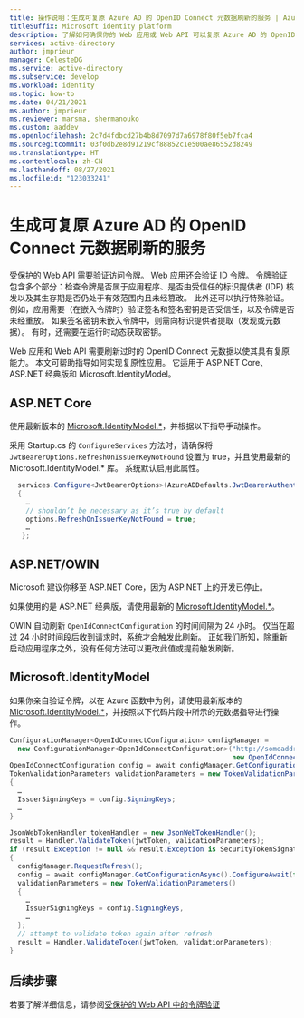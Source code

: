 ```yaml
---
title: 操作说明：生成可复原 Azure AD 的 OpenID Connect 元数据刷新的服务 | Azure
titleSuffix: Microsoft identity platform
description: 了解如何确保你的 Web 应用或 Web API 可以复原 Azure AD 的 OpenID Connect 元数据刷新。
services: active-directory
author: jmprieur
manager: CelesteDG
ms.service: active-directory
ms.subservice: develop
ms.workload: identity
ms.topic: how-to
ms.date: 04/21/2021
ms.author: jmprieur
ms.reviewer: marsma, shermanouko
ms.custom: aaddev
ms.openlocfilehash: 2c7d4fdbcd27b4b8d7097d7a6978f80f5eb7fca4
ms.sourcegitcommit: 03f0db2e8d91219cf88852c1e500ae86552d8249
ms.translationtype: HT
ms.contentlocale: zh-CN
ms.lasthandoff: 08/27/2021
ms.locfileid: "123033241"
---
```

# <a name="build-services-that-are-resilient-to-azure-ads-openid-connect-metadata-refresh"></a>生成可复原 Azure AD 的 OpenID Connect 元数据刷新的服务

受保护的 Web API 需要验证访问令牌。 Web 应用还会验证 ID 令牌。 令牌验证包含多个部分：检查令牌是否属于应用程序、是否由受信任的标识提供者 (IDP) 核发以及其生存期是否仍处于有效范围内且未经篡改。 此外还可以执行特殊验证。 例如，应用需要（在嵌入令牌时）验证签名和签名密钥是否受信任，以及令牌是否未经重放。 如果签名密钥未嵌入令牌中，则需向标识提供者提取（发现或元数据）。 有时，还需要在运行时动态获取密钥。

Web 应用和 Web API 需要刷新过时的 OpenID Connect 元数据以使其具有复原能力。 本文可帮助指导如何实现复原性应用。 它适用于 ASP.NET Core、ASP.NET 经典版和 Microsoft.IdentityModel。

## <a name="aspnet-core"></a>ASP.NET Core

使用最新版本的 [Microsoft.IdentityModel.*](https://www.nuget.org/packages?q=Microsoft.IdentityModel)，并根据以下指导手动操作。

采用 Startup.cs 的 `ConfigureServices` 方法时，请确保将 `JwtBearerOptions.RefreshOnIssuerKeyNotFound` 设置为 true，并且使用最新的 Microsoft.IdentityModel.* 库。 系统默认启用此属性。

```csharp
  services.Configure<JwtBearerOptions>(AzureADDefaults.JwtBearerAuthenticationScheme, options =>
  {
    …
    // shouldn’t be necessary as it’s true by default
    options.RefreshOnIssuerKeyNotFound = true;
    …
   };
```

## <a name="aspnet-owin"></a>ASP.NET/OWIN

Microsoft 建议你移至 ASP.NET Core，因为 ASP.NET 上的开发已停止。 

如果使用的是 ASP.NET 经典版，请使用最新的 [Microsoft.IdentityModel.*](https://www.nuget.org/packages?q=Microsoft.IdentityModel)。

OWIN 自动刷新 `OpenIdConnectConfiguration` 的时间间隔为 24 小时。 仅当在超过 24 小时时间段后收到请求时，系统才会触发此刷新。 正如我们所知，除重新启动应用程序之外，没有任何方法可以更改此值或提前触发刷新。

## <a name="microsoftidentitymodel"></a>Microsoft.IdentityModel

如果你亲自验证令牌，以在 Azure 函数中为例，请使用最新版本的 [Microsoft.IdentityModel.*](https://www.nuget.org/packages?q=Microsoft.IdentityModel)，并按照以下代码片段中所示的元数据指导进行操作。

```csharp
ConfigurationManager<OpenIdConnectConfiguration> configManager = 
  new ConfigurationManager<OpenIdConnectConfiguration>("http://someaddress.com", 
                                                       new OpenIdConnectConfigurationRetriever());
OpenIdConnectConfiguration config = await configManager.GetConfigurationAsync().ConfigureAwait(false);
TokenValidationParameters validationParameters = new TokenValidationParameters()
{
  …
  IssuerSigningKeys = config.SigningKeys;
  …
}

JsonWebTokenHandler tokenHandler = new JsonWebTokenHandler();
result = Handler.ValidateToken(jwtToken, validationParameters);
if (result.Exception != null && result.Exception is SecurityTokenSignatureKeyNotFoundException)
{
  configManager.RequestRefresh();
  config = await configManager.GetConfigurationAsync().ConfigureAwait(false);
  validationParameters = new TokenValidationParameters()
  {
    …
    IssuerSigningKeys = config.SigningKeys,
    …
  };
  // attempt to validate token again after refresh
  result = Handler.ValidateToken(jwtToken, validationParameters);
}
```

## <a name="next-steps"></a>后续步骤

若要了解详细信息，请参阅[受保护的 Web API 中的令牌验证](scenario-protected-web-api-app-configuration.md#token-validation)
